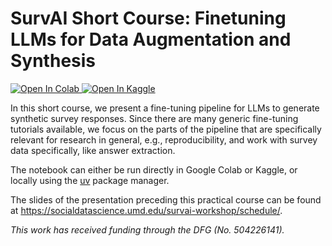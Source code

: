 # SurvAI Short Course: Finetuning LLMs for Data Augmentation and Synthesis

<a target="_blank" href="https://colab.research.google.com/github/tobihol/survai-finetuning/blob/main/demo.ipynb">
  <img src="https://colab.research.google.com/assets/colab-badge.svg" alt="Open In Colab"/>
</a>

<a target="_blank" href="https://www.kaggle.com/kernels/welcome?src=https://github.com/tobihol/survai-finetuning/blob/main/demo.ipynb">
  <img src="https://kaggle.com/static/images/open-in-kaggle.svg" alt="Open In Kaggle"/>
</a>

In this short course, we present a fine-tuning pipeline for LLMs to generate synthetic survey responses. Since there are many generic fine-tuning tutorials available, we focus on the parts of the pipeline that are specifically relevant for research in general, e.g., reproducibility, and work with survey data specifically, like answer extraction. 

The notebook can either be run directly in Google Colab or Kaggle, or locally using the [uv](https://github.com/astral-sh/uv) package manager.

The slides of the presentation preceding this practical course can be found at https://socialdatascience.umd.edu/survai-workshop/schedule/.

*This work has received funding through the DFG (No. 504226141).*

